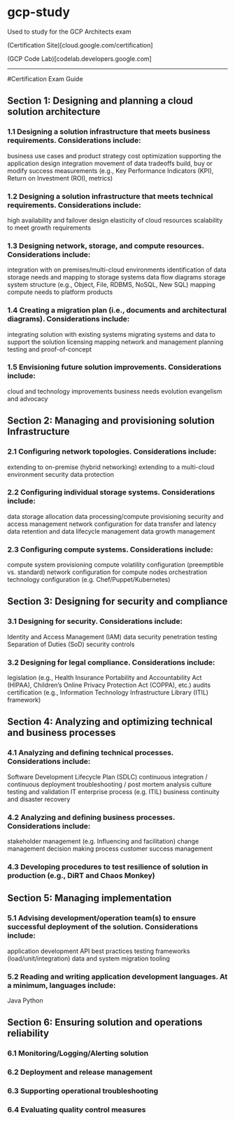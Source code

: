 # gcp-study
Used to study for the GCP Architects exam



(Certification Site)[cloud.google.com/certification]

(GCP Code Lab)[codelab.developers.google.com]

---

#Certification Exam Guide

## Section 1: Designing and planning a cloud solution architecture

### 1.1	Designing a solution infrastructure that meets business requirements. Considerations include:

business use cases and product strategy
cost optimization
supporting the application design
integration
movement of data
tradeoffs
build, buy or modify
success measurements (e.g., Key Performance Indicators (KPI), Return on Investment (ROI), metrics)

### 1.2	Designing a solution infrastructure that meets technical requirements. Considerations include:

high availability and failover design
elasticity of cloud resources
scalability to meet growth requirements

### 1.3	Designing network, storage, and compute resources. Considerations include:

integration with on premises/multi-cloud environments
identification of data storage needs and mapping to storage systems
data flow diagrams
storage system structure (e.g., Object, File, RDBMS, NoSQL, New SQL)
mapping compute needs to platform products

### 1.4	Creating a migration plan (i.e., documents and architectural diagrams). Considerations include:

integrating solution with existing systems
migrating systems and data to support the solution
licensing mapping
network and management planning
testing and proof-of-concept

### 1.5	Envisioning future solution improvements. Considerations include:

cloud and technology improvements
business needs evolution
evangelism and advocacy

## Section 2: Managing and provisioning solution Infrastructure

### 2.1	Configuring network topologies. Considerations include:

extending to on-premise (hybrid networking)
extending to a multi-cloud environment
security
data protection

### 2.2	Configuring individual storage systems. Considerations include:

data storage allocation
data processing/compute provisioning
security and access management
network configuration for data transfer and latency
data retention and data lifecycle management
data growth management

### 2.3	Configuring compute systems. Considerations include:

compute system provisioning
compute volatility configuration (preemptible vs. standard)
network configuration for compute nodes
orchestration technology configuration (e.g. Chef/Puppet/Kubernetes)

## Section 3: Designing for security and compliance

### 3.1	Designing for security. Considerations include:

Identity and Access Management (IAM)
data security
penetration testing
Separation of Duties (SoD)
security controls

### 3.2	Designing for legal compliance. Considerations include:

legislation (e.g., Health Insurance Portability and Accountability Act (HIPAA), Children’s Online Privacy Protection Act (COPPA), etc.)
audits
certification (e.g., Information Technology Infrastructure Library (ITIL) framework)

## Section 4: Analyzing and optimizing technical and business processes

### 4.1	Analyzing and defining technical processes. Considerations include:

Software Development Lifecycle Plan (SDLC)
continuous integration / continuous deployment
troubleshooting / post mortem analysis culture
testing and validation
IT enterprise process (e.g. ITIL)
business continuity and disaster recovery

### 4.2	Analyzing and defining business processes. Considerations include:

stakeholder management (e.g. Influencing and facilitation)
change management
decision making process
customer success management

### 4.3	Developing procedures to test resilience of solution in production (e.g., DiRT and Chaos Monkey)

## Section 5: Managing implementation

### 5.1	Advising development/operation team(s) to ensure successful deployment of the solution. Considerations include:

application development
API best practices
testing frameworks (load/unit/integration)
data and system migration tooling

### 5.2	Reading and writing application development languages. At a minimum, languages include:

Java
Python

## Section 6: Ensuring solution and operations reliability

### 6.1 Monitoring/Logging/Alerting solution

### 6.2 Deployment and release management

### 6.3	Supporting operational troubleshooting

### 6.4	Evaluating quality control measures
